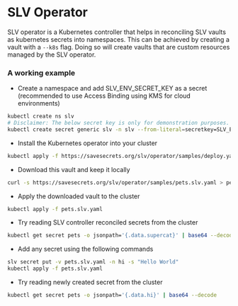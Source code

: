 # SLV Operator
SLV operator is a Kubernetes controller that helps in reconciling SLV vaults as kubernetes secrets into namespaces. This can be achieved by creating a vault with a `--k8s` flag. Doing so will create vaults that are custom resources managed by the SLV operator.

### A working example
- Create a namespace and add SLV_ENV_SECRET_KEY as a secret (recommended to use Access Binding using KMS for cloud environments)
```sh
kubectl create ns slv
# Disclaimer: The below secret key is only for demonstration purposes. Please avoid using it in production.
kubectl create secret generic slv -n slv --from-literal=secretkey=SLV_ESK_AEAEKAHBIONE3QIIWFXFRNJPE6A6AYL527QW4OF4HWWFDOE5E4XR5LO2WI
```
- Install the Kubernetes operator into your cluster
```sh
kubectl apply -f https://savesecrets.org/slv/operator/samples/deploy.yaml
```
- Download this vault and keep it locally
```sh
curl -s https://savesecrets.org/slv/operator/samples/pets.slv.yaml > pets.slv.yaml
```
- Apply the downloaded vault to the cluster
```sh
kubectl apply -f pets.slv.yaml
```
- Try reading SLV controller reconciled secrets from the cluster
```sh
kubectl get secret pets -o jsonpath='{.data.supercat}' | base64 --decode
```
- Add any secret using the following commands
```sh
slv secret put -v pets.slv.yaml -n hi -s "Hello World"
kubectl apply -f pets.slv.yaml
```
- Try reading newly created secret from the cluster
```sh
kubectl get secret pets -o jsonpath='{.data.hi}' | base64 --decode
```